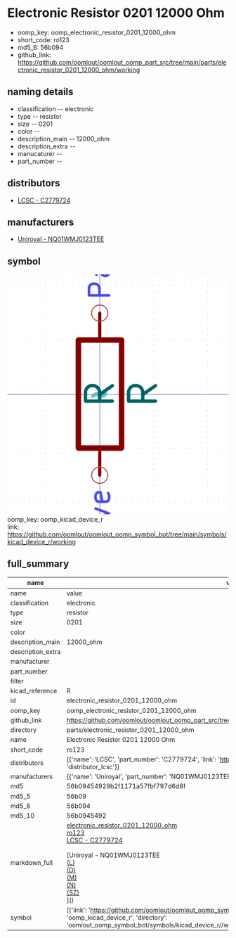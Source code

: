 # Electronic Resistor 0201 12000 Ohm

  
* oomp_key: oomp_electronic_resistor_0201_12000_ohm 
* short_code: ro123
* md5_6: 56b094  
* github_link: https://github.com/oomlout/oomlout_oomp_part_src/tree/main/parts/electronic_resistor_0201_12000_ohm/working  
## naming details
* classification -- electronic
* type -- resistor
* size -- 0201
* color -- 
* description_main -- 12000_ohm
* description_extra -- 
* manucaturer -- 
* part_number -- 

## distributors
* [LCSC - C2779724](https://lcsc.com/product-detail/C2779724.html)  

## manufacturers
* [Uniroyal - NQ01WMJ0123TEE]()  

## symbol

![](symbol/0/working/working_600.png)  
oomp_key: oomp_kicad_device_r  
link: https://github.com/oomlout/oomlout_oomp_symbol_bot/tree/main/symbols/kicad_device_r/working  


## full_summary
| name | value | 
| --- | --- | 
| name | value | 
| classification | electronic | 
| type | resistor | 
| size | 0201 | 
| color |  | 
| description_main | 12000_ohm | 
| description_extra |  | 
| manufacturer |  | 
| part_number |  | 
| filter |  | 
| kicad_reference | R | 
| id | electronic_resistor_0201_12000_ohm | 
| oomp_key | oomp_electronic_resistor_0201_12000_ohm | 
| github_link | https://github.com/oomlout/oomlout_oomp_part_src/tree/main/parts/electronic_resistor_0201_12000_ohm/working | 
| directory | parts/electronic_resistor_0201_12000_ohm | 
| name | Electronic Resistor 0201 12000 Ohm | 
| short_code | ro123 | 
| distributors | [{'name': 'LCSC', 'part_number': 'C2779724', 'link': 'https://lcsc.com/product-detail/C2779724.html', 'id': 'distributor_lcsc'}] | 
| manufacturers | [{'name': 'Uniroyal', 'part_number': 'NQ01WMJ0123TEE', 'link': '', 'id': 'manufacturer_uniroyal'}] | 
| md5 | 56b09454929b2f1171a57fbf797d6d8f | 
| md5_5 | 56b09 | 
| md5_6 | 56b094 | 
| md5_10 | 56b0945492 | 
| markdown_full | [electronic_resistor_0201_12000_ohm](https://github.com/oomlout/oomlout_oomp_part_src/tree/main/parts/electronic_resistor_0201_12000_ohm/working)<br>[ro123](https://github.com/oomlout/oomlout_oomp_part_src/tree/main/parts/electronic_resistor_0201_12000_ohm/working)<br>[LCSC - C2779724<br>](https://lcsc.com/product-detail/C2779724.html)<br>[Uniroyal - NQ01WMJ0123TEE<br>[(L)<br>](https://www.lcsc.com/search?q=NQ01WMJ0123TEE)[(D)<br>](https://www.digikey.com/en/products?,keywords=NQ01WMJ0123TEE)[(M)<br>](https://www.mouser.com/Search/Refine?Keyword=NQ01WMJ0123TEE)[(N)<br>](https://www.newark.com/search?st=NQ01WMJ0123TEE)[(SZ)<br>](https://so.szlcsc.com/global.html?k=NQ01WMJ0123TEE)]() | 
| symbol | [{'link': 'https://github.com/oomlout/oomlout_oomp_symbol_bot/tree/main/symbols/kicad_device_r', 'oomp_key': 'oomp_kicad_device_r', 'directory': 'oomlout_oomp_symbol_bot/symbols/kicad_device_r//working/working.kicad_sym'}] | 
